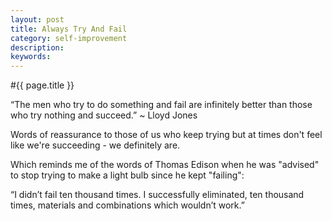 ```yaml
---
layout: post
title: Always Try And Fail
category: self-improvement
description: 
keywords: 
---
```


#{{ page.title }}

<span class="quote">&ldquo;The men who try to do something and fail are infinitely better than those who try nothing and succeed.&rdquo;</span>
<span class="quoteauthor">~ Lloyd Jones</span>

Words of reassurance to those of us who keep trying but at times don't feel like we're succeeding - we definitely are.

Which reminds me of the words of Thomas Edison when he was "advised" to stop trying to make a light bulb since he kept "failing":

<span class="quote">&ldquo;I didn’t fail ten thousand times. I successfully eliminated, ten thousand times, materials and combinations which wouldn’t work.&rdquo;</span>